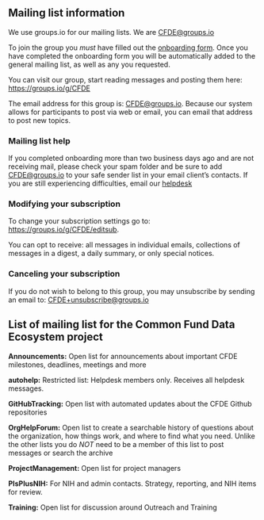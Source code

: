 ## Mailing list information

We use groups.io for our mailing lists. We are CFDE@groups.io 

To join the group you *must* have filled out the [onboarding form](https://forms.gle/H3ThBxzYYHdauaKJ8). 
Once you have completed the onboarding form you will be automatically added to the general mailing list, 
as well as any you requested.

You can visit our group, start reading messages and posting them here: https://groups.io/g/CFDE

The email address for this group is: CFDE@groups.io. Because our system allows for participants 
to post via web or email, you can email that address to post new topics.

### Mailing list help

If you completed onboarding more than two business days ago and are not receiving mail, 
please check your spam folder and be sure to add CFDE@groups.io to your safe sender list
in your email client’s contacts. If you are still experiencing difficulties, email our
[helpdesk](mailto:autohelp+int+851+6545985337373134556@CFDE.groups.io)

### Modifying your subscription

To change your subscription settings go to: https://groups.io/g/CFDE/editsub. 

You can opt to receive: all messages in individual emails, collections of messages in a digest, a daily summary, or only special notices.

### Canceling your subscription

If you do not wish to belong to this group, you may unsubscribe by sending an email to: CFDE+unsubscribe@groups.io

## List of mailing list for the Common Fund Data Ecosystem project

**Announcements:** Open list for announcements about important CFDE milestones, deadlines, meetings and more

**autohelp:** Restricted list: Helpdesk members only. Receives all helpdesk messages.

**GitHubTracking:** Open list with automated updates about the CFDE Github repositories

**OrgHelpForum:** Open list to create a searchable history of questions about the organization, 
how things work, and where to find what you need. Unlike the other lists you do *NOT* need to 
be a member of this list to post messages or search the archive

**ProjectManagement:** Open list for project managers

**PIsPlusNIH:** For NIH and admin contacts. Strategy, reporting, and NIH items for review.

**Training:** Open list for discussion around Outreach and Training






